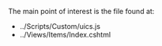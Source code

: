 The main point of interest is the file found at: 
* ../Scripts/Custom/uics.js
* ../Views/Items/Index.cshtml
